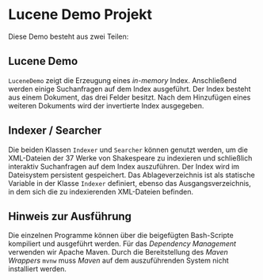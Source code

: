 # Lucene Demo Projekt

Diese Demo besteht aus zwei Teilen:

## Lucene Demo

`LuceneDemo` zeigt die Erzeugung eines _in-memory_ Index. Anschließend werden einige Suchanfragen
auf dem Index ausgeführt. Der Index besteht aus einem Dokument, das drei Felder besitzt. Nach dem
Hinzufügen eines weiteren Dokuments wird der invertierte Index ausgegeben.

## Indexer / Searcher

Die beiden Klassen `Indexer` und `Searcher` können genutzt werden, um die XML-Dateien der 37 Werke
von Shakespeare zu indexieren und schließlich interaktiv Suchanfragen auf dem Index auszuführen. Der
Index wird im Dateisystem persistent gespeichert. Das Ablageverzeichnis ist als statische Variable
in der Klasse `Indexer` definiert, ebenso das Ausgangsverzeichnis, in dem sich die zu indexierenden
XML-Dateien befinden.

## Hinweis zur Ausführung

Die einzelnen Programme können über die beigefügten Bash-Scripte kompiliert und ausgeführt werden.
Für das _Dependency Management_ verwenden wir Apache Maven. Durch die Bereitstellung des _Maven Wrappers_
`mvnw` muss _Maven_ auf dem auszuführenden System nicht installiert werden.
